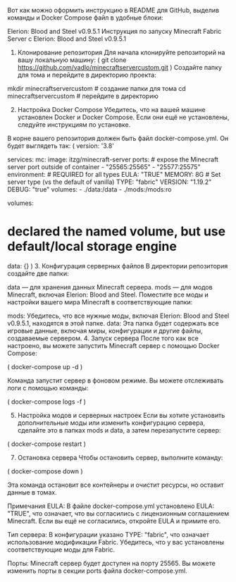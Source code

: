 Вот как можно оформить инструкцию в README для GitHub, выделив команды и Docker Compose файл в удобные блоки:

Elerion: Blood and Steel v0.9.5.1
Инструкция по запуску Minecraft Fabric Server с Elerion: Blood and Steel v0.9.5.1
1. Клонирование репозитория
Для начала клонируйте репозиторий на вашу локальную машину:
(
git clone https://github.com/vadlo/minecraftservercustom.git
)
Создайте папку для тома и перейдите в директорию проекта:

mkdir minecraftservercustom  # создание папки для тома
cd minecraftservercustom     # перейдите в директорию

2. Настройка Docker Compose
Убедитесь, что на вашей машине установлен Docker и Docker Compose. Если они ещё не установлены, следуйте инструкциям по установке.

В корне вашего репозитория должен быть файл docker-compose.yml. Он будет выглядеть так:
(
version: '3.8'

services:
  mc:
    image: itzg/minecraft-server
    ports:
      # expose the Minecraft server port outside of container
      - "25565:25565"
      - "25577:25575"
    environment:
      # REQUIRED for all types
      EULA: "TRUE"
      MEMORY: 8G
      # Set server type (vs the default of vanilla)
      TYPE: "fabric"
      VERSION: "1.19.2"
      DEBUG: "true"
    volumes:
      - ./data:/data
      - ./mods:/mods:ro

volumes:
  # declared the named volume, but use default/local storage engine
  data: {}
)
3. Конфигурация серверных файлов
В директории репозитория создайте две папки:

data — для хранения данных Minecraft сервера.
mods — для модов Minecraft, включая Elerion: Blood and Steel.
Поместите все моды и настройки вашего мира Minecraft в соответствующие папки:

mods: Убедитесь, что все нужные моды, включая Elerion: Blood and Steel v0.9.5.1, находятся в этой папке.
data: Эта папка будет содержать все игровые данные, включая миры, конфигурации и другие файлы, создаваемые сервером.
4. Запуск сервера
После того как все настроено, вы можете запустить Minecraft сервер с помощью Docker Compose:

(
docker-compose up -d
)

Команда запустит сервер в фоновом режиме. Вы можете отслеживать логи с помощью команды:

(
docker-compose logs -f
)

5. Настройка модов и серверных настроек
Если вы хотите установить дополнительные моды или изменить конфигурацию сервера, сделайте это в папках mods и data, а затем перезапустите сервер:

(
docker-compose restart
)

7. Остановка сервера
Чтобы остановить сервер, выполните команду:

(
docker-compose down
)

Эта команда остановит все контейнеры и очистит ресурсы, но оставит данные в томах.

Примечания
EULA: В файле docker-compose.yml установлено EULA: "TRUE", что означает, что вы согласились с лицензионным соглашением Minecraft. Если вы ещё не согласились, откройте EULA и примите его.

Тип сервера: В конфигурации указано TYPE: "fabric", что означает использование модификации Fabric. Убедитесь, что у вас установлены соответствующие моды для Fabric.

Порты: Minecraft сервер будет доступен на порту 25565. Вы можете изменить порты в секции ports файла docker-compose.yml.


